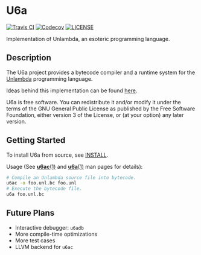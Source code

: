 <!--
Copyright (C) 2020  CismonX <admin@cismon.net>

Copying and distribution of this file, with or without modification, are
permitted in any medium without royalty, provided the copyright notice and
this notice are preserved. This file is offered as-is, without any warranty.
-->

# U6a

[![Travis CI](https://travis-ci.com/esolangs/u6a.svg)](https://travis-ci.com/esolangs/u6a)
[![Codecov](https://codecov.io/gh/esolangs/u6a/branch/master/graphs/badge.svg)](https://codecov.io/gh/esolangs/u6a)
[![LICENSE](https://img.shields.io/badge/license-GPL--3.0--or--later-blue.svg)](LICENSE)

Implementation of Unlambda, an esoteric programming language.

## Description

The U6a project provides a bytecode compiler and a runtime system for the [Unlambda](http://www.madore.org/~david/programs/unlambda/) programming language.

Ideas behind this implementation can be found [here](https://github.com/esolangs/u6a/wiki/Developer's-Notes-on-Implementing-Unlambda).

U6a is free software. You can redistribute it and/or modify it under the terms of the GNU General Public License as published by the Free Software Foundation, either version 3 of the License, or (at your option) any later version.

## Getting Started

To install U6a from source, see [INSTALL](INSTALL).

Usage (See [**u6ac**(1)](man/u6ac.1) and [**u6a**(1)](man/u6a.1) man pages for details):

```bash
# Compile an Unlambda source file into bytecode.
u6ac -o foo.unl.bc foo.unl
# Execute the bytecode file.
u6a foo.unl.bc
```

## Future Plans

* Interactive debugger: `u6adb`
* More compile-time optimizations
* More test cases
* LLVM backend for `u6ac`
